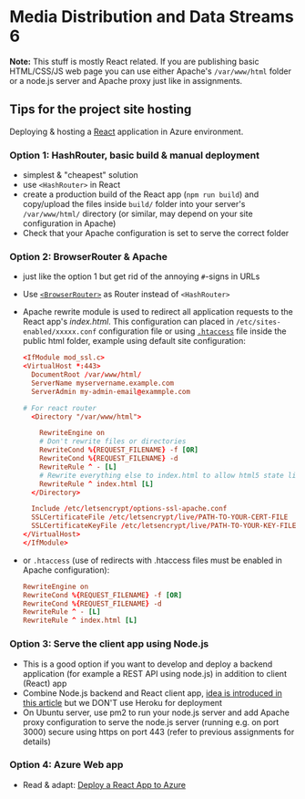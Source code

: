 # Media Distribution and Data Streams 6

**Note:** This stuff is mostly React related. If you are publishing basic HTML/CSS/JS web page you can use either Apache's `/var/www/html` folder or a node.js server and Apache proxy just like in assignments.

## Tips for the project site hosting 

Deploying & hosting a [React](https://reactjs.org/) application in Azure environment.

### Option 1: HashRouter, basic build & manual deployment

- simplest & "cheapest" solution
- use `<HashRouter>` in React
- create a production build of the React app (`npm run build`) and copy/upload the files inside `build/` folder into your server's `/var/www/html/` directory (or similar, may depend on your site configuration in Apache)
- Check that your Apache configuration is set to serve the correct folder

### Option 2: BrowserRouter & Apache

- just like the option 1 but get rid of the annoying `#`-signs in URLs
- Use [`<BrowserRouter>`](https://reactrouter.com/web/api/BrowserRouter) as Router instead of `<HashRouter>`
- Apache rewrite module is used to redirect all application requests to the React app's _index.html_. This configuration can placed in `/etc/sites-enabled/xxxxx.conf` configuration file or using [`.htaccess`](https://httpd.apache.org/docs/current/howto/htaccess.html) file inside the public html folder, example using default site configuration:

  ```conf
  <IfModule mod_ssl.c>
  <VirtualHost *:443>
    DocumentRoot /var/www/html/
    ServerName myservername.example.com
    ServerAdmin my-admin-email@exammple.com

  # For react router
    <Directory "/var/www/html">

      RewriteEngine on
      # Don't rewrite files or directories
      RewriteCond %{REQUEST_FILENAME} -f [OR]
      RewriteCond %{REQUEST_FILENAME} -d
      RewriteRule ^ - [L]
      # Rewrite everything else to index.html to allow html5 state links
      RewriteRule ^ index.html [L]
    </Directory>

    Include /etc/letsencrypt/options-ssl-apache.conf
    SSLCertificateFile /etc/letsencrypt/live/PATH-TO-YOUR-CERT-FILE
    SSLCertificateKeyFile /etc/letsencrypt/live/PATH-TO-YOUR-KEY-FILE
  </VirtualHost>
  </IfModule>
  ```

- or `.htaccess` (use of redirects with .htaccess files must be enabled in Apache configuration):

  ```conf
  RewriteEngine on
  RewriteCond %{REQUEST_FILENAME} -f [OR]
  RewriteCond %{REQUEST_FILENAME} -d
  RewriteRule ^ - [L]
  RewriteRule ^ index.html [L]
  ```

### Option 3: Serve the client app using Node.js

- This is a good option if you want to develop and deploy a backend application (for example a REST API using node.js) in addition to client (React) app
- Combine Node.js backend and React client app, [idea is introduced in this article](https://medium.com/weekly-webtips/create-and-deploy-your-first-react-web-app-with-a-node-js-backend-ec622e0328d7) but we DON'T use Heroku for deployment 
- On Ubuntu server, use pm2 to run your node.js server and add Apache proxy configuration to serve the node.js server (running e.g. on port 3000) secure using https on port 443 (refer to previous assignments for details)

### Option 4: Azure Web app

- Read & adapt: [Deploy a React App to Azure](https://www.pluralsight.com/guides/deploy-a-react-app-to-azure)

